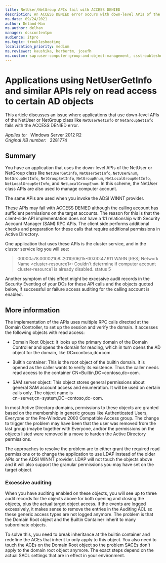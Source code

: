 ```yaml
---
title: NetUser/NetGroup APIs fail with ACCESS DENIED
description: An ACCESS DENIED error occurs with down-level APIs of the NetUser or NetGroup class like NetUserGetInfo or NetGroupGetInfo.
ms.date: 09/24/2021
author: Deland-Han
ms.author: delhan
manager: dcscontentpm
audience: itpro
ms.topic: troubleshooting
localization_priority: medium
ms.reviewer: kaushika, herbertm, josefh
ms.custom: sap:user-computer-group-and-object-management, csstroubleshoot
---
```

# Applications using NetUserGetInfo and similar APIs rely on read access to certain AD objects

This article discusses an issue where applications that use down-level APIs of the NetUser or NetGroup class like `NetUserGetInfo` or `NetGroupGetInfo` fails with the ACCESS DENIED error.

_Applies to:_ &nbsp; Windows Server 2012 R2  
_Original KB number:_ &nbsp; 2281774

## Summary

You have an application that uses the down-level APIs of the NetUser or NetGroup class like `NetUserGetInfo`, `NetUserSetInfo`, `NetUserEnum`, `NetGroupGetInfo`, `NetGroupSetInfo`, `NetGroupEnum`, `NetLocalGroupGetInfo`, `NetLocalGroupSetInfo`, and `NetLocalGroupEnum`. In this scheme, the NetUser class APIs are also used to manage computer account.

The same APIs are used when you invoke the ADSI WINNT provider.

These APIs may fail with ACCESS DENIED although the calling account has sufficient permissions on the target accounts. The reason for this is that the client-side API implementation does not have a 1:1 relationship with Security Account Manager (SAM) RPC APIs. The client side performs additional checks and preparation for these calls that require additional permissions in Active Directory.

One application that uses these APIs is the cluster service, and in the cluster service log you will see:

> 00000a78.000021b8::2010/06/15-00:00:47.911 WARN [RES] Network Name \<cluster-resource1>: Couldn't determine if computer account cluster-resource1 is already disabled. status 5  

Another symptom of this effect might be excessive audit records in the Security Eventlog of your DCs for these API calls and the objects quoted below, if successful or failure access auditing for the calling account is enabled.

## More information

The implementation of the APIs uses multiple RPC calls directed at the Domain Controller, to set up the session and verify the domain. It accesses the following objects with read access:

- Domain Root Object: It looks up the primary domain of the Domain Controller and opens the domain for reading, which in turn opens the AD object for the domain, like DC=contoso,dc=com.

- Builtin container: This is the root object of the builtin domain. It is opened as the caller wants to verify its existence. Thus the caller needs read access to the container CN=Builtin,DC=contoso,dc=com.

- SAM server object: This object stores general permissions about general SAM account access and enumeration. It will be used on certain calls only. The object name is cn=server,cn=system,DC=contoso,dc=com.

In most Active Directory domains, permissions to these objects are granted based on the membership in generic groups like Authenticated Users, Everyone or the Pre-Windows 2000 Compatible Access group. The change to trigger the problem may have been that the user was removed from the last group (maybe together with Everyone, and/or the permissions on the objects listed were removed in a move to harden the Active Directory permissions.

The approaches to resolve the problem are to either grant the required read permissions or to change the application to use LDAP instead of the older APIs or the ADSI WINNT provider. LDAP will not touch the objects above and it will also support the granular permissions you may have set on the target object.

### Excessive auditing

When you have auditing enabled on these objects, you will see up to three audit records for the objects above for both opening and closing the objects, plus the actual target object access. If the events are logged excessively, it makes sense to remove the entries in the Auditing ACL so these generic access types are not logged anymore. The problem is that the Domain Root object and the Builtin Container inherit to many subordinate objects.

To solve this, you need to break inheritance at the builtin container and redefine the ACEs that inherit to only apply to this object. You also need to touch the ACEs on the Domain Root object so the problem SACEs don't apply to the domain root object anymore. The exact steps depend on the actual SACL settings that are in effect in your environment.
